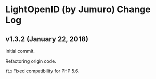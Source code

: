 # LightOpenID (by Jumuro) Change Log

## v1.3.2 (January 22, 2018)

Initial commit.

Refactoring origin code.

`fix` Fixed compatibility for PHP 5.6.


